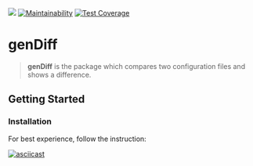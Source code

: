 ![](https://github.com/ValeriiMakhniuk/frontend-project-lvl2/workflows/CI/badge.svg)
[![Maintainability](https://api.codeclimate.com/v1/badges/88b8ca68111efca84328/maintainability)](https://codeclimate.com/github/ValeriiMakhniuk/frontend-project-lvl2/maintainability)
[![Test Coverage](https://api.codeclimate.com/v1/badges/88b8ca68111efca84328/test_coverage)](https://codeclimate.com/github/ValeriiMakhniuk/frontend-project-lvl2/test_coverage)

# genDiff

> **genDiff** is the package which compares two configuration files and shows a difference.

## Getting Started

### Installation 
For best experience, follow the instruction:

[![asciicast](https://asciinema.org/a/WxdIop4WJ757W6c9graxBqqzy.svg)](https://asciinema.org/a/WxdIop4WJ757W6c9graxBqqzy)